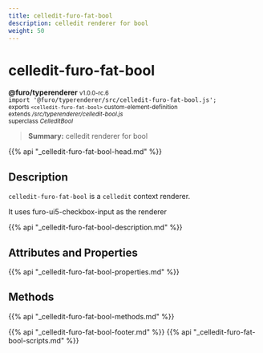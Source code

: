 ```yaml
---
title: celledit-furo-fat-bool
description: celledit renderer for bool
weight: 50
---
```


# celledit-furo-fat-bool
**@furo/typerenderer** <small>v1.0.0-rc.6</small>
<br>`import '@furo/typerenderer/src/celledit-furo-fat-bool.js';`<small>
<br>exports `<celledit-furo-fat-bool>` custom-element-definition
<br>extends */src/typerenderer/celledit-bool.js*
<br>superclass *CelleditBool*</small>

> **Summary:** celledit renderer for bool

{{% api "_celledit-furo-fat-bool-head.md" %}}

## Description

`celledit-furo-fat-bool` is a `celledit` context renderer.

It uses furo-ui5-checkbox-input as the renderer

{{% api "_celledit-furo-fat-bool-description.md" %}}


## Attributes and Properties
{{% api "_celledit-furo-fat-bool-properties.md" %}}



## Methods
{{% api "_celledit-furo-fat-bool-methods.md" %}}





{{% api "_celledit-furo-fat-bool-footer.md" %}}
{{% api "_celledit-furo-fat-bool-scripts.md" %}}

